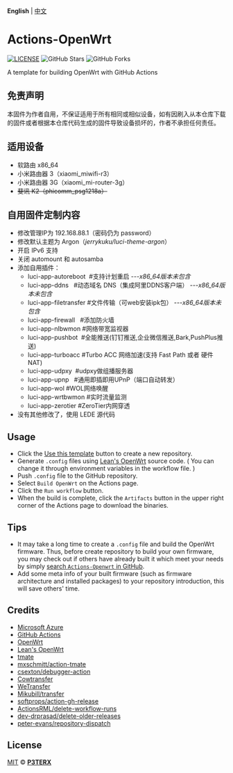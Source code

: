 **English** | [中文](https://p3terx.com/archives/build-openwrt-with-github-actions.html)

# Actions-OpenWrt

[![LICENSE](https://img.shields.io/github/license/mashape/apistatus.svg?style=flat-square&label=LICENSE)](https://github.com/P3TERX/Actions-OpenWrt/blob/master/LICENSE)
![GitHub Stars](https://img.shields.io/github/stars/P3TERX/Actions-OpenWrt.svg?style=flat-square&label=Stars&logo=github)
![GitHub Forks](https://img.shields.io/github/forks/P3TERX/Actions-OpenWrt.svg?style=flat-square&label=Forks&logo=github)

A template for building OpenWrt with GitHub Actions

## 免责声明
本固件为作者自用，不保证适用于所有相同或相似设备，如有因刷入从本仓库下载的固件或者根据本仓库代码生成的固件导致设备损坏的，作者不承担任何责任。

## 适用设备
- 软路由 x86_64
- 小米路由器 3（xiaomi_miwifi-r3）
- 小米路由器 3G（xiaomi_mi-router-3g）
- ~~斐讯 K2（phicomm_psg1218a）~~

## 自用固件定制内容
- 修改管理IP为 192.168.88.1（密码仍为 password）
- 修改默认主题为 Argon（*jerrykuku/luci-theme-argon*）
- 开启 IPv6 支持
- 关闭 automount 和 autosamba
- 添加自用插件：
   - luci-app-autoreboot  #支持计划重启      *---x86_64版本未包含*
   - luci-app-ddns   #动态域名 DNS（集成阿里DDNS客户端）      *---x86_64版本未包含*
   - luci-app-filetransfer  #文件传输（可web安装ipk包）      *---x86_64版本未包含*
   - luci-app-firewall   #添加防火墙
   - luci-app-nlbwmon   #网络带宽监视器
   - luci-app-pushbot  #全能推送(钉钉推送,企业微信推送,Bark,PushPlus推送)
   - luci-app-turboacc   #Turbo ACC 网络加速(支持 Fast Path 或者 硬件 NAT)
   - luci-app-udpxy  #udpxy做组播服务器
   - luci-app-upnp   #通用即插即用UPnP（端口自动转发）
   - luci-app-wol   #WOL网络唤醒
   - luci-app-wrtbwmon  #实时流量监测
   - luci-app-zerotier  #ZeroTier内网穿透
- 没有其他修改了，使用 LEDE 源代码

## Usage

- Click the [Use this template](https://github.com/P3TERX/Actions-OpenWrt/generate) button to create a new repository.
- Generate `.config` files using [Lean's OpenWrt](https://github.com/coolsnowwolf/lede) source code. ( You can change it through environment variables in the workflow file. )
- Push `.config` file to the GitHub repository.
- Select `Build OpenWrt` on the Actions page.
- Click the `Run workflow` button.
- When the build is complete, click the `Artifacts` button in the upper right corner of the Actions page to download the binaries.

## Tips

- It may take a long time to create a `.config` file and build the OpenWrt firmware. Thus, before create repository to build your own firmware, you may check out if others have already built it which meet your needs by simply [search `Actions-Openwrt` in GitHub](https://github.com/search?q=Actions-openwrt).
- Add some meta info of your built firmware (such as firmware architecture and installed packages) to your repository introduction, this will save others' time.

## Credits

- [Microsoft Azure](https://azure.microsoft.com)
- [GitHub Actions](https://github.com/features/actions)
- [OpenWrt](https://github.com/openwrt/openwrt)
- [Lean's OpenWrt](https://github.com/coolsnowwolf/lede)
- [tmate](https://github.com/tmate-io/tmate)
- [mxschmitt/action-tmate](https://github.com/mxschmitt/action-tmate)
- [csexton/debugger-action](https://github.com/csexton/debugger-action)
- [Cowtransfer](https://cowtransfer.com)
- [WeTransfer](https://wetransfer.com/)
- [Mikubill/transfer](https://github.com/Mikubill/transfer)
- [softprops/action-gh-release](https://github.com/softprops/action-gh-release)
- [ActionsRML/delete-workflow-runs](https://github.com/ActionsRML/delete-workflow-runs)
- [dev-drprasad/delete-older-releases](https://github.com/dev-drprasad/delete-older-releases)
- [peter-evans/repository-dispatch](https://github.com/peter-evans/repository-dispatch)

## License

[MIT](https://github.com/P3TERX/Actions-OpenWrt/blob/main/LICENSE) © [**P3TERX**](https://p3terx.com)
